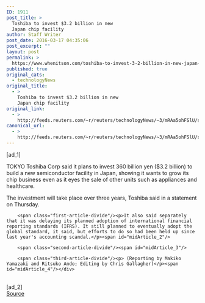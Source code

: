 ```yaml
---
ID: 1911
post_title: >
  Toshiba to invest $3.2 billion in new
  Japan chip facility
author: Staff Writer
post_date: 2016-03-17 04:35:06
post_excerpt: ""
layout: post
permalink: >
  https://www.whenitson.com/toshiba-to-invest-3-2-billion-in-new-japan-chip-facility/
published: true
original_cats:
  - technologyNews
original_title:
  - >
    Toshiba to invest $3.2 billion in new
    Japan chip facility
original_link:
  - >
    http://feeds.reuters.com/~r/reuters/technologyNews/~3/mRAa5ohFSlU/story01.htm
canonical_url:
  - >
    http://feeds.reuters.com/~r/reuters/technologyNews/~3/mRAa5ohFSlU/story01.htm
---
```

 [ad_1]
<br><div id="articleText">
<span id="midArticle_start"/>

<span class="focusParagraph" readability="5"><p><span class="articleLocation">TOKYO</span> Toshiba Corp said it plans to invest 360 billion yen  ($3.2 billion) to build a new semiconductor facility in Japan, showing it wants to grow its chip business even as it eyes the sale of other units such as appliances and healthcare.</p></span><span id="midArticle_0"/><p>The investment will take place over three years, Toshiba said in a statement on Thursday. </p><span id="midArticle_1"/>
        
        <span class="first-article-divide"/><p>It also said separately that it was delaying its planned adoption of international financial reporting standards (IFRS). It still planned to eventually adopt the global standard, it said, but efforts to do so had been held up since last year's accounting scandal.</p><span id="midArticle_2"/>
        
        <span class="second-article-divide"/><span id="midArticle_3"/>
        
        <span class="third-article-divide"/><p> (Reporting by Makiko Yamazaki and Ritsuko Ando; Editing by Chris Gallagher)</p><span id="midArticle_4"/></div>
<br>[ad_2]
<br><a href="http://feeds.reuters.com/~r/reuters/technologyNews/~3/mRAa5ohFSlU/story01.htm">Source </a>